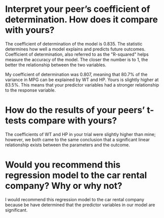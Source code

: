 # Interpret your peer’s coefficient of determination. How does it compare with yours?
<!-- quote -->
The coefficient of determination of the model is 0.835. The statistic determines how well a model explains and predicts future outcomes. Coefficient of determination, also referred to as the "R-squared" helps measure the accuracy of the model. The closer the number is to 1, the better the relationship between the two variables. 
<!-- quote -->

<!-- paragraph -->
My coefficient of determination was 0.807, meaning that 80.7% of the variance in MPG can be explained by WT and HP.  Yours is slightly higher at 83.5%.  This means that your predictor variables had a stronger relationship to the response variable.
<!-- paragraph -->

# How do the results of your peers’ t-tests compare with yours?
The coefficients of WT and HP in your trial were slightly higher than mine; however, we both came to the same conclusion that a significant linear relationship exists between the parameters and the outcome.

# Would you recommend this regression model to the car rental company? Why or why not?
I would recommend this regression model to the car rental company because be have determined that the predictor variables in our model are significant.